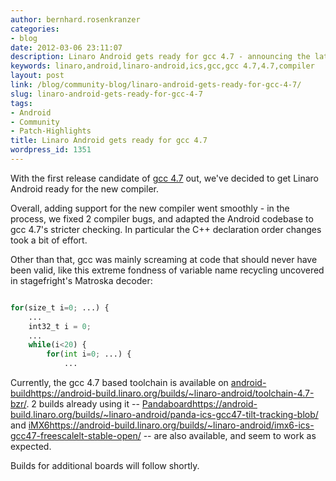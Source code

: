 ```yaml
---
author: bernhard.rosenkranzer
categories:
- blog
date: 2012-03-06 23:11:07
description: Linaro Android gets ready for gcc 4.7 - announcing the latest patchset.
keywords: linaro,android,linaro-android,ics,gcc,gcc 4.7,4.7,compiler
layout: post
link: /blog/community-blog/linaro-android-gets-ready-for-gcc-4-7/
slug: linaro-android-gets-ready-for-gcc-4-7
tags:
- Android
- Community
- Patch-Highlights
title: Linaro Android gets ready for gcc 4.7
wordpress_id: 1351
---
```


With the first release candidate of [gcc 4.7](http://gcc.gnu.org/ml/gcc/2012-03/msg00014.html) out, we've decided to get Linaro Android ready for the new compiler.

Overall, adding support for the new compiler went smoothly - in the process, we fixed 2 compiler bugs, and adapted the Android codebase to gcc 4.7's stricter checking. In particular the C++ declaration order changes took a bit of effort.

Other than that, gcc was mainly screaming at code that should never have been valid, like this extreme fondness of variable name recycling uncovered in stagefright's Matroska decoder:

```python

for(size_t i=0; ...) {
    ...
    int32_t i = 0;
    ...
    while(i<20) {
        for(int i=0; ...) {
            ...

```

Currently, the gcc 4.7 based toolchain is available on [android-build]()https://android-build.linaro.org/builds/~linaro-android/toolchain-4.7-bzr/. 2 builds already using it -- [Pandaboard]()https://android-build.linaro.org/builds/~linaro-android/panda-ics-gcc47-tilt-tracking-blob/ and [iMX6]()https://android-build.linaro.org/builds/~linaro-android/imx6-ics-gcc47-freescalelt-stable-open/ -- are also available, and seem to work as expected.

Builds for additional boards will follow shortly.